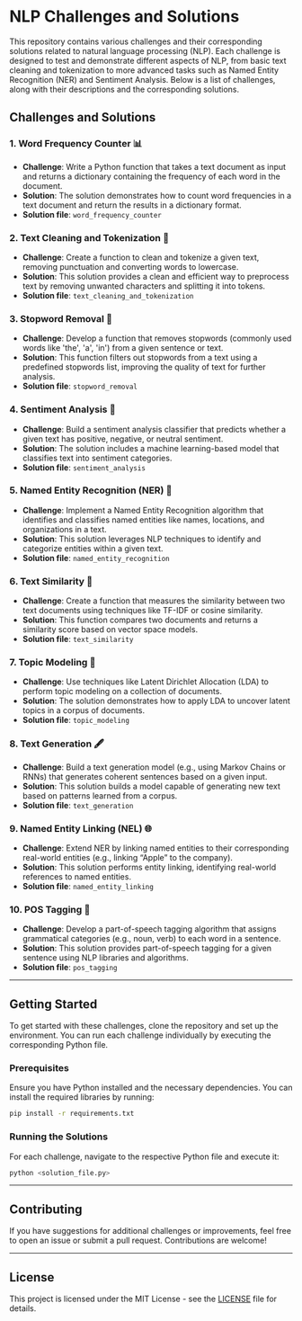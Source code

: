 # NLP Challenges and Solutions

This repository contains various challenges and their corresponding solutions related to natural language processing (NLP). Each challenge is designed to test and demonstrate different aspects of NLP, from basic text cleaning and tokenization to more advanced tasks such as Named Entity Recognition (NER) and Sentiment Analysis. Below is a list of challenges, along with their descriptions and the corresponding solutions.

## Challenges and Solutions

### 1. **Word Frequency Counter 📊**
   - **Challenge**: Write a Python function that takes a text document as input and returns a dictionary containing the frequency of each word in the document.
   - **Solution**: The solution demonstrates how to count word frequencies in a text document and return the results in a dictionary format.
   - **Solution file**: `word_frequency_counter`

### 2. **Text Cleaning and Tokenization 🧹**
   - **Challenge**: Create a function to clean and tokenize a given text, removing punctuation and converting words to lowercase.
   - **Solution**: This solution provides a clean and efficient way to preprocess text by removing unwanted characters and splitting it into tokens.
   - **Solution file**: `text_cleaning_and_tokenization`

### 3. **Stopword Removal 🚫**
   - **Challenge**: Develop a function that removes stopwords (commonly used words like 'the', 'a', 'in') from a given sentence or text.
   - **Solution**: This function filters out stopwords from a text using a predefined stopwords list, improving the quality of text for further analysis.
   - **Solution file**: `stopword_removal`

### 4. **Sentiment Analysis 🌟**
   - **Challenge**: Build a sentiment analysis classifier that predicts whether a given text has positive, negative, or neutral sentiment.
   - **Solution**: The solution includes a machine learning-based model that classifies text into sentiment categories.
   - **Solution file**: `sentiment_analysis`

### 5. **Named Entity Recognition (NER) 🧐**
   - **Challenge**: Implement a Named Entity Recognition algorithm that identifies and classifies named entities like names, locations, and organizations in a text.
   - **Solution**: This solution leverages NLP techniques to identify and categorize entities within a given text.
   - **Solution file**: `named_entity_recognition`

### 6. **Text Similarity 📜**
   - **Challenge**: Create a function that measures the similarity between two text documents using techniques like TF-IDF or cosine similarity.
   - **Solution**: This function compares two documents and returns a similarity score based on vector space models.
   - **Solution file**: `text_similarity`

### 7. **Topic Modeling 📌**
   - **Challenge**: Use techniques like Latent Dirichlet Allocation (LDA) to perform topic modeling on a collection of documents.
   - **Solution**: The solution demonstrates how to apply LDA to uncover latent topics in a corpus of documents.
   - **Solution file**: `topic_modeling`

### 8. **Text Generation 🖋️**
   - **Challenge**: Build a text generation model (e.g., using Markov Chains or RNNs) that generates coherent sentences based on a given input.
   - **Solution**: This solution builds a model capable of generating new text based on patterns learned from a corpus.
   - **Solution file**: `text_generation`

### 9. **Named Entity Linking (NEL) 🌐**
   - **Challenge**: Extend NER by linking named entities to their corresponding real-world entities (e.g., linking “Apple” to the company).
   - **Solution**: This solution performs entity linking, identifying real-world references to named entities.
   - **Solution file**: `named_entity_linking`

### 10. **POS Tagging 📝**
   - **Challenge**: Develop a part-of-speech tagging algorithm that assigns grammatical categories (e.g., noun, verb) to each word in a sentence.
   - **Solution**: This solution provides part-of-speech tagging for a given sentence using NLP libraries and algorithms.
   - **Solution file**: `pos_tagging`

---

## Getting Started

To get started with these challenges, clone the repository and set up the environment. You can run each challenge individually by executing the corresponding Python file.

### Prerequisites

Ensure you have Python installed and the necessary dependencies. You can install the required libraries by running:

```bash
pip install -r requirements.txt
```

### Running the Solutions

For each challenge, navigate to the respective Python file and execute it:

```bash
python <solution_file.py>
```

---

## Contributing

If you have suggestions for additional challenges or improvements, feel free to open an issue or submit a pull request. Contributions are welcome!

---

## License

This project is licensed under the MIT License - see the [LICENSE](LICENSE) file for details.

